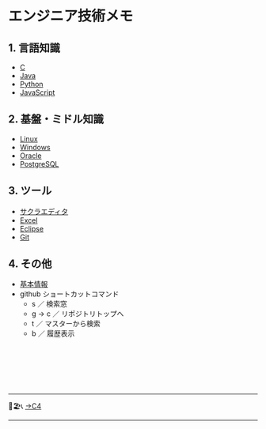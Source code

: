 # エンジニア技術メモ

## 1. 言語知識
- [C](/01_Languages/C/README.md)
- [Java](/01_Languages/Java/README.md)
- [Python](/01_Languages/Python/README.md)
- [JavaScript](/01_Languages/JavaScript/README.md)

## 2. 基盤・ミドル知識
- [Linux](/02_Middle/Linux/README.md)
- [Windows](/02_Middle/Windows/README.md)
- [Oracle](/02_Middle/Oracle/README.md)
- [PostgreSQL](/02_Middle/PostgreSQL/README.md)

## 3. ツール
- [サクラエディタ](/03_Tool/Sakura/README.md)
- [Excel](/03_Tool/Excel/README.md)
- [Eclipse](/03_Tool/Eclipse/README.md)
- [Git](/03_Tool/Git/README.md)

## 4. その他
- [基本情報](/04_Other/README.md)
- github ショートカットコマンド
    - s ／ 検索窓
    - g → c ／ リポジトリトップへ
    - t ／ マスターから検索
    - b ／ 履歴表示 


</br>
</br>
</br>
</br>
</br>

---
💁🏖📞 [→C4](/04_Other/c4/README.md)

---
